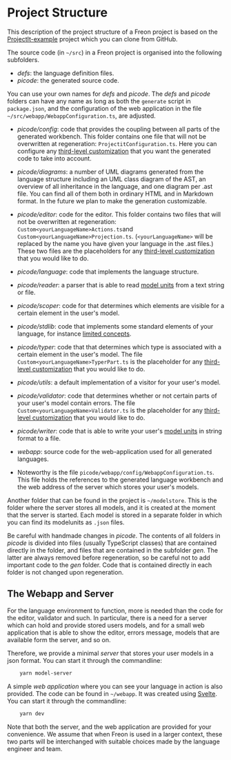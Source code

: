 <script>
    import Note from "../../lib/notes/Note.svelte";
</script>

# Project Structure

This description of the project structure of a Freon project is based on 
the <a href="https://github.com/projectit-org/ProjectIt-example" target="_blank">ProjectIt-example</a> project which
you can clone from GitHub.

The source code (in `~/src`) in a Freon project is organised into the following subfolders.

* *defs*: the language definition files.
* *picode*: the generated source code.
<Note>
  <svelte:fragment slot="header">You can use your own names for <i>defs</i> and <i>picode</i>.</svelte:fragment>
  <svelte:fragment slot="content">
  The <i>defs</i> and <i>picode</i>
  folders can have any name as long as both the <code>generate</code> script in <code>package.json</code>, and the configuration of
  the web application in the file <code>~/src/webapp/WebappConfiguration.ts</code>, are adjusted.
</svelte:fragment></Note>

* *picode/config*: code that provides the coupling between all parts of the generated workbench.
  This folder contains one file that will not be overwritten at regeneration: `ProjectitConfiguration.ts`.
  Here you can configure any [third-level customization](/030_Developing_a_Language/030_API_Level) that you want the
  generated code to take into account.
* *picode/diagrams*: a number of UML diagrams generated from the language structure including an UML 
class diagram of the AST, an overview of all inheritance in the language, and one diagram per .ast file.
You can find all of them both in
ordinary HTML and in Markdown format. In the future we plan to make the generation customizable.
* *picode/editor*: code for the editor. This folder contains two files that will not be overwritten 
  at regeneration: `Custom<yourLanguageName>Actions.ts`and `Custom<yourLanguageName>Projection.ts`. 
  (`<yourLanguageName>` will be replaced by the name you have given your language in the .ast files.)
  These two files are the placeholders for any [third-level customization](/030_Developing_a_Language/030_API_Level) that you
  would like to do.
* *picode/language*: code that implements the language structure.
* *picode/reader*: a parser that is able to read [model units](/010_Intro/030_Models_and_Model_Units) 
  from a text string or file.
* *picode/scoper*: code for that determines which elements are visible for a certain element in the user's model.
* *picode/stdlib*: code that implements some standard elements of your language, for instance 
  [limited concepts](/030_Developing_a_Language/010_Default_Level).
* *picode/typer*: code that that determines which type is associated with a certain element in the 
  user's model. The file `Custom<yourLanguageName>TyperPart.ts` is the placeholder for any [third-level customization](/030_Developing_a_Language/030_API_Level) that you
  would like to do.
* *picode/utils*: a default implementation of a visitor for your user's model.
* *picode/validator*: code that determines whether or not certain parts of your user's model contain 
  errors. The file `Custom<yourLanguageName>Validator.ts` is the placeholder for any [third-level customization](/030_Developing_a_Language/030_API_Level) that you
  would like to do.
* *picode/writer*: code that is able to write your user's [model units](/010_Intro/030_Models_and_Model_Units) 
  in string format to a file.

* *webapp*: source code for the web-application used for all generated languages.
* Noteworthy is the file `picode/webapp/config/WebappConfiguration.ts`. This file holds the references to the generated language
workbench and the web address of the server which stores your user's models.

Another folder that can be found in the project is `~/modelstore`. This is the folder where
  the server stores all models, and it is created at the moment that the server is started.
  Each model is stored in a separate folder in which you can find its
  modelunits as `.json` files.
  
<Note>
<svelte:fragment slot="header">Be careful with handmade changes in <i>picode</i>.</svelte:fragment>
<svelte:fragment slot="content">
The contents of all folders in <i>picode</i> is divided into files (usually TypeScript classes) 
that are contained directly in the folder, and files
that are contained in the subfolder <i>gen</i>. The latter are always removed before regeneration, so be careful
not to add important code to the <i>gen</i> folder.
Code that is contained directly in each folder is not changed upon regeneration.
</svelte:fragment>
</Note>

## The Webapp and Server

For the language environment to function, more is needed than the code for the editor, validator and such. 
In particular,
there is a need for a server which can hold and provide stored users models, and for a small web application that
is able to show the editor, errors message, models that are available form the server, and so on.

Therefore, we provide a minimal *server* that stores your user models in a json format.
You can start it through the commandline:

```bash
    yarn model-server
```

A simple *web application* where you can see your language in action is also provided.
The code can be found in `~/webapp`. It was created 
using <a href="https://svelte.dev/" target="_blank">Svelte</a>. 
You can start it through the commandline:

```bash
    yarn dev
```

Note that both the server, and the web application are provided for your convenience. We assume 
that when Freon is used in a larger context, these two parts will be interchanged with 
suitable choices made by the language engineer and team.
